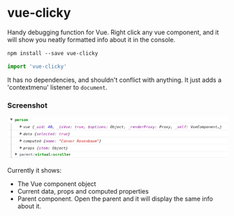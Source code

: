 # vue-clicky
Handy debugging function for Vue. Right click any vue component, and it will show you neatly formatted info about it in the console.

```
npm install --save vue-clicky
```
```javascript
import 'vue-clicky'
```
It has no dependencies, and shouldn't conflict with anything. It just adds a 'contextmenu' listener to `document`.

### Screenshot
![screenshot](https://github.com/Herteby/vue-clicky/blob/master/screenshot.png)

Currently it shows:
* The Vue component object
* Current data, props and computed properties
* Parent component. Open the parent and it will display the same info about it.
